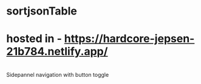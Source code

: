 # sortjsonTable
# hosted in - https://hardcore-jepsen-21b784.netlify.app/
<br/>
Sidepannel navigation with button toggle
